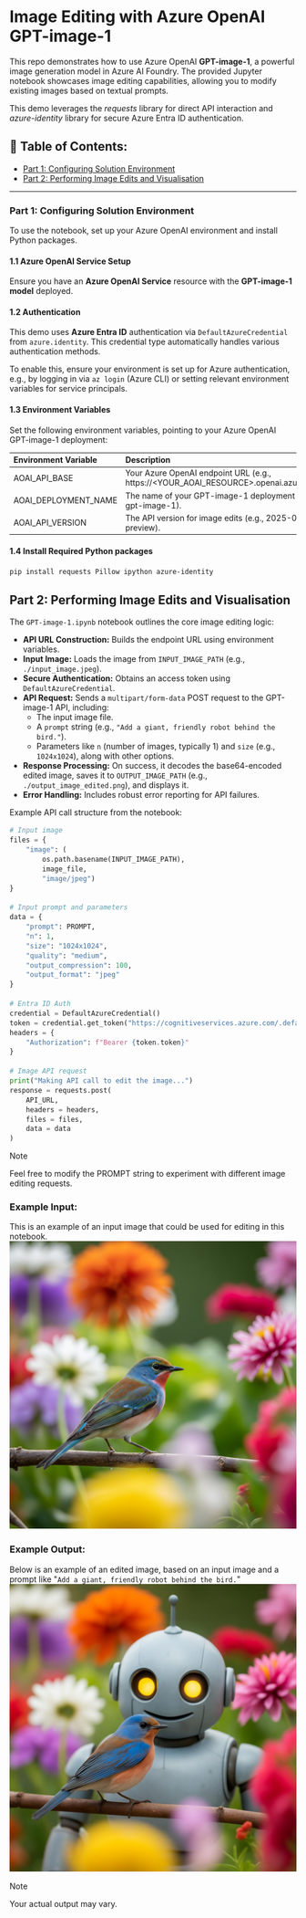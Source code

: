# Image Editing with Azure OpenAI GPT-image-1

This repo demonstrates how to use Azure OpenAI **GPT-image-1**, a powerful image generation model in Azure AI Foundry. The provided Jupyter notebook showcases image editing capabilities, allowing you to modify existing images based on textual prompts.

This demo leverages the *requests* library for direct API interaction and *azure-identity* library for secure Azure Entra ID authentication.

## 📑 Table of Contents:
* [Part 1: Configuring Solution Environment](#part-1-configuring-solution-environment)
* [Part 2: Performing Image Edits and Visualisation](#part-2-performing-image-edits-and-visualisation)

---

### Part 1: Configuring Solution Environment
To use the notebook, set up your Azure OpenAI environment and install Python packages.

#### 1.1 Azure OpenAI Service Setup
Ensure you have an **Azure OpenAI Service** resource with the **GPT-image-1 model** deployed.

#### 1.2 Authentication
This demo uses **Azure Entra ID** authentication via `DefaultAzureCredential` from `azure.identity`. This credential type automatically handles various authentication methods.

To enable this, ensure your environment is set up for Azure authentication, e.g., by logging in via `az login` (Azure CLI) or setting relevant environment variables for service principals.

#### 1.3 Environment Variables
Set the following environment variables, pointing to your Azure OpenAI GPT-image-1 deployment:

| Environment Variable     | Description                                                                             |
| :----------------------- | :-------------------------------------------------------------------------------------- |
| AOAI_API_BASE            | Your Azure OpenAI endpoint URL (e.g., https://<YOUR_AOAI_RESOURCE>.openai.azure.com).   |
| AOAI_DEPLOYMENT_NAME     | The name of your GPT-image-1 deployment (e.g., gpt-image-1).                            |
| AOAI_API_VERSION         | The API version for image edits (e.g., 2025-04-01-preview).                             |

#### 1.4 Install Required Python packages
``` Bash
pip install requests Pillow ipython azure-identity
```

## Part 2: Performing Image Edits and Visualisation
The `GPT-image-1.ipynb` notebook outlines the core image editing logic:

* **API URL Construction:** Builds the endpoint URL using environment variables.
* **Input Image:** Loads the image from `INPUT_IMAGE_PATH` (e.g., `./input_image.jpeg`).
* **Secure Authentication:** Obtains an access token using `DefaultAzureCredential`.
* **API Request:** Sends a `multipart/form-data` POST request to the GPT-image-1 API, including:
    * The input image file.
    * A `prompt` string (e.g., `"Add a giant, friendly robot behind the bird."`).
    * Parameters like `n` (number of images, typically 1) and `size` (e.g., `1024x1024`), along with other options.
* **Response Processing:** On success, it decodes the base64-encoded edited image, saves it to `OUTPUT_IMAGE_PATH` (e.g., `./output_image_edited.png`), and displays it.
* **Error Handling:** Includes robust error reporting for API failures.

Example API call structure from the notebook:

``` Python
# Input image
files = {
    "image": (
        os.path.basename(INPUT_IMAGE_PATH),
        image_file,
        "image/jpeg")
}

# Input prompt and parameters
data = {
    "prompt": PROMPT,
    "n": 1,
    "size": "1024x1024",
    "quality": "medium",
    "output_compression": 100,
    "output_format": "jpeg"
}

# Entra ID Auth
credential = DefaultAzureCredential()
token = credential.get_token("https://cognitiveservices.azure.com/.default")
headers = {
    "Authorization": f"Bearer {token.token}"
}

# Image API request
print("Making API call to edit the image...")
response = requests.post(
    API_URL,
    headers = headers,
    files = files,
    data = data
)
```

> [!NOTE]
> Feel free to modify the PROMPT string to experiment with different image editing requests.

### Example Input:
This is an example of an input image that could be used for editing in this notebook.
![Input_Image](images/input_image.jpeg)

### Example Output:
Below is an example of an edited image, based on an input image and a prompt like "`Add a giant, friendly robot behind the bird.`"
![Output_Image](images/output_image_edited.jpeg)

> [!NOTE]
> Your actual output may vary.
